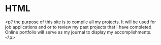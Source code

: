 # HTML
<p?
  the purpose of this site is to compile all my projects.
  It will be used for job applications and or to review my past projects that I have completed.
  Online portfolio will serve as my journal to display my accomplishments.
<\p>
